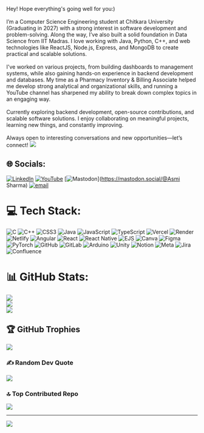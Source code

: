 Hey! Hope everything's going well for you:)<br><br>I’m a Computer Science Engineering student at Chitkara University (Graduating in 2027) with a strong interest in software development and problem-solving. Along the way, I’ve also built a solid foundation in Data Science from IIT Madras. I love working with Java, Python, C++, and web technologies like ReactJS, Node.js, Express, and MongoDB to create practical and scalable solutions. <br><br>I've worked on various projects, from building dashboards to management systems, while also gaining hands-on experience in backend development and databases. My time as a Pharmacy Inventory & Billing Associate helped me develop strong analytical and organizational skills, and running a YouTube channel has sharpened my ability to break down complex topics in an engaging way. <br><br>Currently exploring backend development, open-source contributions, and scalable software solutions. I enjoy collaborating on meaningful projects, learning new things, and constantly improving. <br><br>Always open to interesting conversations and new opportunities—let’s connect!
<img src="https://mir-s3-cdn-cf.behance.net/project_modules/disp/601014116770475.6068beff4640a.gif"/>


## 🌐 Socials:
[![LinkedIn](https://img.shields.io/badge/LinkedIn-%230077B5.svg?logo=linkedin&logoColor=white)](https://linkedin.com/in/www.linkedin.com/in/asmi17) [![YouTube](https://img.shields.io/badge/YouTube-%23FF0000.svg?logo=YouTube&logoColor=white)](https://youtube.com/@https://www.youtube.com/@aumasmi7887) [![Mastodon](https://img.shields.io/badge/-MASTODON-%232B90D9?logo=mastodon&logoColor=white)](https://mastodon.social/@Asmi Sharma) [![email](https://img.shields.io/badge/Email-D14836?logo=gmail&logoColor=white)](mailto:asmi10266@gmail.com) 

# 💻 Tech Stack:
![C](https://img.shields.io/badge/c-%2300599C.svg?style=plastic&logo=c&logoColor=white) ![C++](https://img.shields.io/badge/c++-%2300599C.svg?style=plastic&logo=c%2B%2B&logoColor=white) ![CSS3](https://img.shields.io/badge/css3-%231572B6.svg?style=plastic&logo=css3&logoColor=white) ![Java](https://img.shields.io/badge/java-%23ED8B00.svg?style=plastic&logo=openjdk&logoColor=white) ![JavaScript](https://img.shields.io/badge/javascript-%23323330.svg?style=plastic&logo=javascript&logoColor=%23F7DF1E) ![TypeScript](https://img.shields.io/badge/typescript-%23007ACC.svg?style=plastic&logo=typescript&logoColor=white) ![Vercel](https://img.shields.io/badge/vercel-%23000000.svg?style=plastic&logo=vercel&logoColor=white) ![Render](https://img.shields.io/badge/Render-%46E3B7.svg?style=plastic&logo=render&logoColor=white) ![Netlify](https://img.shields.io/badge/netlify-%23000000.svg?style=plastic&logo=netlify&logoColor=#00C7B7) ![Angular](https://img.shields.io/badge/angular-%23DD0031.svg?style=plastic&logo=angular&logoColor=white) ![React](https://img.shields.io/badge/react-%2320232a.svg?style=plastic&logo=react&logoColor=%2361DAFB) ![React Native](https://img.shields.io/badge/react_native-%2320232a.svg?style=plastic&logo=react&logoColor=%2361DAFB) ![EJS](https://img.shields.io/badge/ejs-%23B4CA65.svg?style=plastic&logo=ejs&logoColor=black) ![Canva](https://img.shields.io/badge/Canva-%2300C4CC.svg?style=plastic&logo=Canva&logoColor=white) ![Figma](https://img.shields.io/badge/figma-%23F24E1E.svg?style=plastic&logo=figma&logoColor=white) ![PyTorch](https://img.shields.io/badge/PyTorch-%23EE4C2C.svg?style=plastic&logo=PyTorch&logoColor=white) ![GitHub](https://img.shields.io/badge/github-%23121011.svg?style=plastic&logo=github&logoColor=white) ![GitLab](https://img.shields.io/badge/gitlab-%23181717.svg?style=plastic&logo=gitlab&logoColor=white) ![Arduino](https://img.shields.io/badge/-Arduino-00979D?style=plastic&logo=Arduino&logoColor=white) ![Unity](https://img.shields.io/badge/unity-%23000000.svg?style=plastic&logo=unity&logoColor=white) ![Notion](https://img.shields.io/badge/Notion-%23000000.svg?style=plastic&logo=notion&logoColor=white) ![Meta](https://img.shields.io/badge/Meta-%230467DF.svg?style=plastic&logo=Meta&logoColor=white) ![Jira](https://img.shields.io/badge/jira-%230A0FFF.svg?style=plastic&logo=jira&logoColor=white) ![Confluence](https://img.shields.io/badge/confluence-%23172BF4.svg?style=plastic&logo=confluence&logoColor=white)
# 📊 GitHub Stats:
![](https://github-readme-stats.vercel.app/api?username=AsmiSharma017&theme=material-palenight&hide_border=false&include_all_commits=true&count_private=true)<br/>
![](https://nirzak-streak-stats.vercel.app/?user=AsmiSharma017&theme=material-palenight&hide_border=false)<br/>
![](https://github-readme-stats.vercel.app/api/top-langs/?username=AsmiSharma017&theme=material-palenight&hide_border=false&include_all_commits=true&count_private=true&layout=compact)

## 🏆 GitHub Trophies
![](https://github-profile-trophy.vercel.app/?username=AsmiSharma017&theme=calm_pink&no-frame=false&no-bg=false&margin-w=4)

### ✍️ Random Dev Quote
![](https://quotes-github-readme.vercel.app/api?type=horizontal&theme=radical)

### 🔝 Top Contributed Repo
![](https://github-contributor-stats.vercel.app/api?username=AsmiSharma017&limit=5&theme=darcula&combine_all_yearly_contributions=true)

---
[![](https://visitcount.itsvg.in/api?id=AsmiSharma017&icon=0&color=0)](https://visitcount.itsvg.in)

<!-- Proudly created with GPRM ( https://gprm.itsvg.in ) -->
